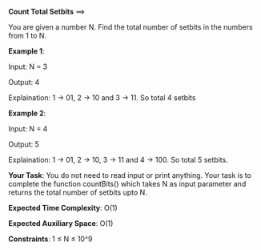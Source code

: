 **Count Total Setbits** ==>

You are given a number N. Find the total number of setbits in the numbers from 1 to N. 

**Example 1**:

Input: N = 3

Output: 4

Explaination: 1 -> 01, 2 -> 10 and 3 -> 11. So total 4 setbits

**Example 2**:

Input: N = 4

Output: 5

Explaination: 1 -> 01, 2 -> 10, 3 -> 11 and 4 -> 100. So total 5 setbits.

**Your Task**:
You do not need to read input or print anything. Your task is to complete the function countBits() which takes N as input parameter and returns the total number of setbits upto N.

**Expected Time Complexity**: O(1)

**Expected Auxiliary Space**: O(1)

**Constraints**:
1 ≤ N ≤ 10^9




